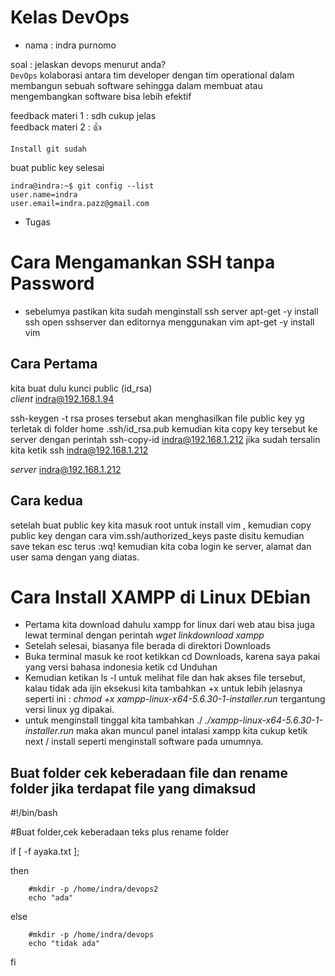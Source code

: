 
# Kelas DevOps

 * nama : indra purnomo

soal : jelaskan devops menurut anda?  
`DevOps` kolaborasi antara tim developer dengan tim operational dalam membangun sebuah software sehingga dalam membuat atau mengembangkan software bisa lebih efektif
 

feedback materi 1 : sdh cukup jelas  
feedback materi 2 : 👍

    Install git sudah

buat public key selesai

    indra@indra:~$ git config --list
    user.name=indra
    user.email=indra.pazz@gmail.com



* Tugas 

# Cara Mengamankan SSH tanpa Password
  * sebelumya pastikan kita sudah menginstall ssh server apt-get -y install ssh open sshserver dan editornya menggunakan vim apt-get -y install vim

 ## Cara Pertama  
kita buat dulu kunci public (id_rsa)  
*client* indra@192.168.1.94

ssh-keygen -t rsa proses tersebut akan menghasilkan file public key yg terletak di folder home .ssh/id_rsa.pub
 kemudian kita copy key tersebut ke server dengan perintah ssh-copy-id indra@192.168.1.212 jika sudah tersalin kita ketik ssh indra@192.168.1.212
 
*server* indra@192.168.1.212 

 ## Cara kedua 
setelah buat public key kita masuk root untuk install vim , kemudian copy public key dengan cara vim.ssh/authorized_keys paste disitu kemudian save tekan esc terus :wq! kemudian kita coba login ke server, alamat dan user sama dengan yang diatas.
 
# Cara Install XAMPP di Linux DEbian
* Pertama kita download dahulu xampp for linux dari web atau bisa juga lewat terminal dengan perintah *wget linkdownload xampp*
* Setelah selesai, biasanya file berada di direktori Downloads
* Buka terminal masuk ke root ketikkan cd Downloads, karena saya pakai yang versi bahasa indonesia ketik cd Unduhan
* Kemudian ketikan ls -l untuk melihat file dan hak akses file tersebut, kalau tidak ada ijin eksekusi kita tambahkan +x untuk lebih jelasnya seperti ini : *chmod +x xampp-linux-x64-5.6.30-1-installer.run* tergantung versi linux yg dipakai.
* untuk menginstall tinggal kita tambahkan ./ *./xampp-linux-x64-5.6.30-1-installer.run* maka akan muncul panel intalasi xampp kita cukup ketik next / install seperti menginstall software pada umumnya.


## Buat folder cek keberadaan file dan rename folder jika terdapat file yang dimaksud
#!/bin/bash  

#Buat folder,cek keberadaan teks plus rename folder

if [ -f ayaka.txt ];

then

        #mkdir -p /home/indra/devops2
        echo "ada"
else

        #mkdir -p /home/indra/devops
        echo "tidak ada"
fi
